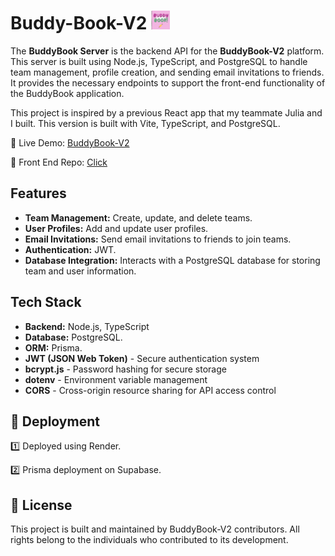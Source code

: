 # Buddy-Book-V2 <img src="https://github.com/BuddyBook/BuddyBook/blob/main/src/assets/images/logo/BuddyBook-final.png" width="30" alt="Buddy Book Logo">

The **BuddyBook Server** is the backend API for the **BuddyBook-V2** platform. This server is built using Node.js, TypeScript, and PostgreSQL to handle team management, profile creation, and sending email invitations to friends. It provides the necessary endpoints to support the front-end functionality of the BuddyBook application.

This project is inspired by a previous React app that my teammate Julia and I built. This version is built with Vite, TypeScript, and PostgreSQL.

🔗 Live Demo: [BuddyBook-V2](https://buddybook-v2.netlify.app/)

🔗 Front End Repo: [Click](https://github.com/Uzmashaik93/BuddyBook-v2-client)

## Features

- **Team Management:** Create, update, and delete teams.
- **User Profiles:** Add and update user profiles.
- **Email Invitations:** Send email invitations to friends to join teams.
- **Authentication:** JWT.
- **Database Integration:** Interacts with a PostgreSQL database for storing team and user information.

## Tech Stack

- **Backend:** Node.js, TypeScript
- **Database:** PostgreSQL.
- **ORM:** Prisma.
- **JWT (JSON Web Token)** - Secure authentication system
- **bcrypt.js** - Password hashing for secure storage
- **dotenv** - Environment variable management
- **CORS** - Cross-origin resource sharing for API access control

## 🚀 Deployment

1️⃣ Deployed using Render.

2️⃣ Prisma deployment on Supabase. 

## 📜 License
This project is built and maintained by BuddyBook-V2 contributors. All rights belong to the individuals who contributed to its development.

